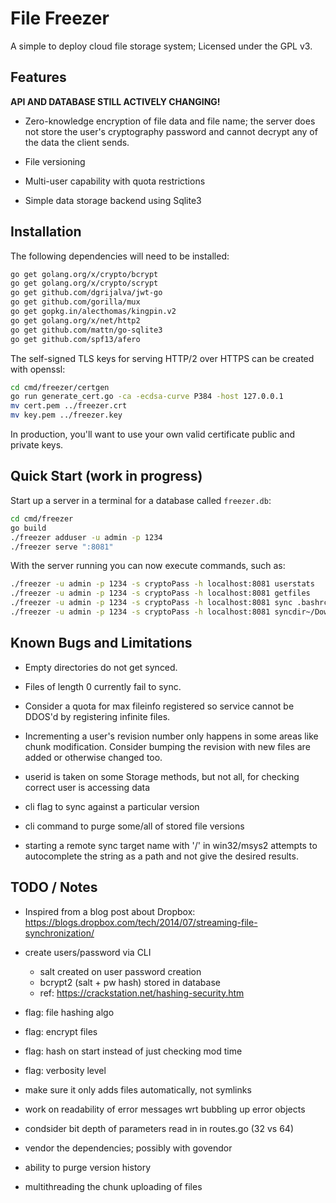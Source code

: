 File Freezer
============

A simple to deploy cloud file storage system; Licensed under the GPL v3.

Features
--------

**API AND DATABASE STILL ACTIVELY CHANGING!**

* Zero-knowledge encryption of file data and file name; the server
  does not store the user's cryptography password and cannot decrypt
  any of the data the client sends.

* File versioning

* Multi-user capability with quota restrictions

* Simple data storage backend using Sqlite3


Installation
------------

The following dependencies will need to be installed:

```bash
go get golang.org/x/crypto/bcrypt
go get golang.org/x/crypto/scrypt
go get github.com/dgrijalva/jwt-go
go get github.com/gorilla/mux
go get gopkg.in/alecthomas/kingpin.v2
go get golang.org/x/net/http2
go get github.com/mattn/go-sqlite3
go get github.com/spf13/afero
```

The self-signed TLS keys for serving HTTP/2 over HTTPS can be created with openssl:

```bash
cd cmd/freezer/certgen
go run generate_cert.go -ca -ecdsa-curve P384 -host 127.0.0.1
mv cert.pem ../freezer.crt
mv key.pem ../freezer.key
```

In production, you'll want to use your own valid certificate public and private keys.


Quick Start (work in progress)
------------------------------

Start up a server in a terminal for a database called `freezer.db`:

```bash
cd cmd/freezer
go build
./freezer adduser -u admin -p 1234
./freezer serve ":8081"
```

With the server running you can now execute commands, such as:

```bash
./freezer -u admin -p 1234 -s cryptoPass -h localhost:8081 userstats
./freezer -u admin -p 1234 -s cryptoPass -h localhost:8081 getfiles
./freezer -u admin -p 1234 -s cryptoPass -h localhost:8081 sync .bashrc /backupcfg
./freezer -u admin -p 1234 -s cryptoPass -h localhost:8081 syncdir~/Downloads /data
```

Known Bugs and Limitations
--------------------------

* Empty directories do not get synced. 

* Files of length 0 currently fail to sync.

* Consider a quota for max fileinfo registered so service cannot be DDOS'd 
  by registering infinite files.

* Incrementing a user's revision number only happens in some areas like chunk modification.
  Consider bumping the revision with new files are added or otherwise changed too.

* userid is taken on some Storage methods, but not all, for checking correct user is accessing data

* cli flag to sync against a particular version

* cli command to purge some/all of stored file versions

* starting a remote sync target name with '/' in win32/msys2 attempts to autocomplete
  the string as a path and not give the desired results.

TODO / Notes
------------

* Inspired from a blog post about Dropbox:
  https://blogs.dropbox.com/tech/2014/07/streaming-file-synchronization/

* create users/password via CLI
  * salt created on user password creation
  * bcrypt2 (salt + pw hash) stored in database
  * ref: https://crackstation.net/hashing-security.htm

* flag: file hashing algo
* flag: encrypt files
* flag: hash on start instead of just checking mod time
* flag: verbosity level

* make sure it only adds files automatically, not symlinks

* work on readability of error messages wrt bubbling up error objects

* condsider bit depth of parameters read in in routes.go (32 vs 64)

* vendor the dependencies; possibly with govendor

* ability to purge version history

* multithreading the chunk uploading of files